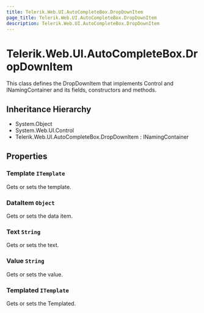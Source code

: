 ```yaml
---
title: Telerik.Web.UI.AutoCompleteBox.DropDownItem
page_title: Telerik.Web.UI.AutoCompleteBox.DropDownItem
description: Telerik.Web.UI.AutoCompleteBox.DropDownItem
---
```


# Telerik.Web.UI.AutoCompleteBox.DropDownItem

This class defines the DropDownItem that implements
            Control and INamingContainer and its fields, constructors and methods.

## Inheritance Hierarchy

* System.Object
* System.Web.UI.Control
* Telerik.Web.UI.AutoCompleteBox.DropDownItem : INamingContainer

## Properties

###  Template `ITemplate`

Gets or sets the template.

###  DataItem `Object`

Gets or sets the data item.

###  Text `String`

Gets or sets the text.

###  Value `String`

Gets or sets the value.

###  Templated `ITemplate`

Gets or sets the Templated.

